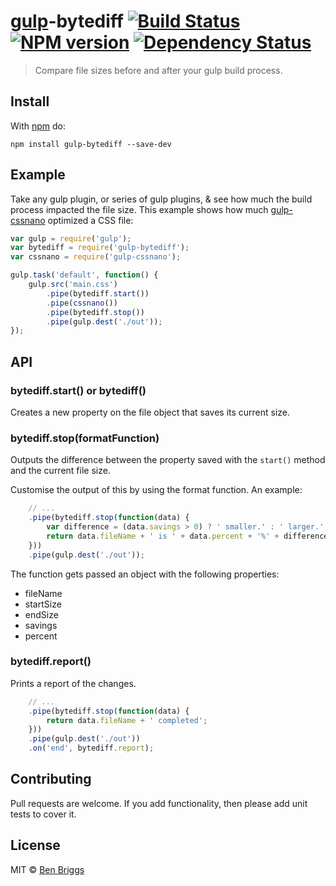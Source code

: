 # [gulp][gulp]-bytediff [![Build Status](https://travis-ci.org/ben-eb/gulp-bytediff.svg?branch=master)][ci] [![NPM version](https://badge.fury.io/js/gulp-bytediff.svg)][npm] [![Dependency Status](https://gemnasium.com/ben-eb/gulp-bytediff.svg)][deps]

> Compare file sizes before and after your gulp build process.

## Install

With [npm](https://npmjs.org/package/gulp-bytediff) do:

```
npm install gulp-bytediff --save-dev
```

## Example

Take any gulp plugin, or series of gulp plugins, & see how much the build
process impacted the file size. This example shows how much
[gulp-cssnano](https://npmjs.org/package/gulp-cssnano) optimized a CSS file:

```js
var gulp = require('gulp');
var bytediff = require('gulp-bytediff');
var cssnano = require('gulp-cssnano');

gulp.task('default', function() {
    gulp.src('main.css')
        .pipe(bytediff.start())
        .pipe(cssnano())
        .pipe(bytediff.stop())
        .pipe(gulp.dest('./out'));
});
```

## API

### bytediff.start() or bytediff()

Creates a new property on the file object that saves its current size.

### bytediff.stop(formatFunction)

Outputs the difference between the property saved with the `start()` method
and the current file size.

Customise the output of this by using the format function. An example:

```js
    // ...
    .pipe(bytediff.stop(function(data) {
        var difference = (data.savings > 0) ? ' smaller.' : ' larger.';
        return data.fileName + ' is ' + data.percent + '%' + difference;
    }))
    .pipe(gulp.dest('./out'));
```

The function gets passed an object with the following properties:

* fileName
* startSize
* endSize
* savings
* percent

###    bytediff.report()

Prints a report of the changes. 

```js
    // ...
    .pipe(bytediff.stop(function(data) {
        return data.fileName + ' completed';
    }))
    .pipe(gulp.dest('./out'))
    .on('end', bytediff.report);
```

## Contributing

Pull requests are welcome. If you add functionality, then please add unit tests
to cover it.

## License

MIT © [Ben Briggs](http://beneb.info)

[ci]:      https://travis-ci.org/ben-eb/gulp-bytediff
[deps]:    https://gemnasium.com/ben-eb/gulp-bytediff
[gulp]:    https://github.com/wearefractal/gulp
[npm]:     http://badge.fury.io/js/gulp-bytediff
